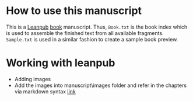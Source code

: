 # How to use this manuscript

This is a [Leanpub](http://leanpub.com) [book](https://leanpub.com/LearnProgrammingViaJavaScript) manuscript. Thus, `Book.txt` is the book index which is used to assemble the finished text from all available fragments. `Sample.txt` is used in a similar fashion to create a sample book preview.
# Working with leanpub
- Adding images
 - Add the images into manuscript\images folder and refer in the chapters via markdown syntax [link](https://leanpub.com/help/manual)
